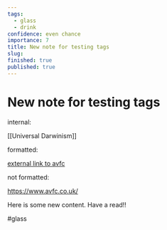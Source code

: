 ```yaml
---
tags:
  - glass
  - drink
confidence: even chance
importance: 7
title: New note for testing tags
slug: 
finished: true
published: true
---
```


# New note for testing tags

internal:

[[Universal Darwinism]]

formatted:  

[external link to avfc](https://www.avfc.co.uk/)

not formatted: 

https://www.avfc.co.uk/ 

Here is some new content. Have a read!!

#glass 